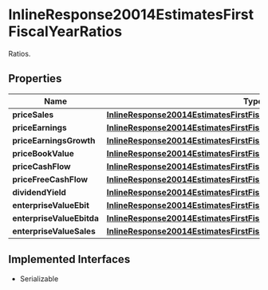 

# InlineResponse20014EstimatesFirstFiscalYearRatios

Ratios.

## Properties

Name | Type | Description | Notes
------------ | ------------- | ------------- | -------------
**priceSales** | [**InlineResponse20014EstimatesFirstFiscalYearRatiosPriceSales**](InlineResponse20014EstimatesFirstFiscalYearRatiosPriceSales.md) |  |  [optional]
**priceEarnings** | [**InlineResponse20014EstimatesFirstFiscalYearRatiosPriceEarnings**](InlineResponse20014EstimatesFirstFiscalYearRatiosPriceEarnings.md) |  |  [optional]
**priceEarningsGrowth** | [**InlineResponse20014EstimatesFirstFiscalYearRatiosPriceEarningsGrowth**](InlineResponse20014EstimatesFirstFiscalYearRatiosPriceEarningsGrowth.md) |  |  [optional]
**priceBookValue** | [**InlineResponse20014EstimatesFirstFiscalYearRatiosPriceBookValue**](InlineResponse20014EstimatesFirstFiscalYearRatiosPriceBookValue.md) |  |  [optional]
**priceCashFlow** | [**InlineResponse20014EstimatesFirstFiscalYearRatiosPriceCashFlow**](InlineResponse20014EstimatesFirstFiscalYearRatiosPriceCashFlow.md) |  |  [optional]
**priceFreeCashFlow** | [**InlineResponse20014EstimatesFirstFiscalYearRatiosPriceFreeCashFlow**](InlineResponse20014EstimatesFirstFiscalYearRatiosPriceFreeCashFlow.md) |  |  [optional]
**dividendYield** | [**InlineResponse20014EstimatesFirstFiscalYearRatiosDividendYield**](InlineResponse20014EstimatesFirstFiscalYearRatiosDividendYield.md) |  |  [optional]
**enterpriseValueEbit** | [**InlineResponse20014EstimatesFirstFiscalYearRatiosEnterpriseValueEbit**](InlineResponse20014EstimatesFirstFiscalYearRatiosEnterpriseValueEbit.md) |  |  [optional]
**enterpriseValueEbitda** | [**InlineResponse20014EstimatesFirstFiscalYearRatiosEnterpriseValueEbitda**](InlineResponse20014EstimatesFirstFiscalYearRatiosEnterpriseValueEbitda.md) |  |  [optional]
**enterpriseValueSales** | [**InlineResponse20014EstimatesFirstFiscalYearRatiosEnterpriseValueSales**](InlineResponse20014EstimatesFirstFiscalYearRatiosEnterpriseValueSales.md) |  |  [optional]


## Implemented Interfaces

* Serializable


